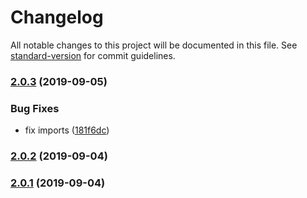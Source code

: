 # Changelog

All notable changes to this project will be documented in this file. See [standard-version](https://github.com/conventional-changelog/standard-version) for commit guidelines.

### [2.0.3](https://github.com/MihkelBaranov/waveline-server/compare/v2.0.2...v2.0.3) (2019-09-05)


### Bug Fixes

* fix imports ([181f6dc](https://github.com/MihkelBaranov/waveline-server/commit/181f6dc))

### [2.0.2](https://github.com/MihkelBaranov/waveline-server/compare/v2.0.1...v2.0.2) (2019-09-04)

### [2.0.1](https://github.com/MihkelBaranov/waveline-server/compare/v1.0.0...v2.0.1) (2019-09-04)
